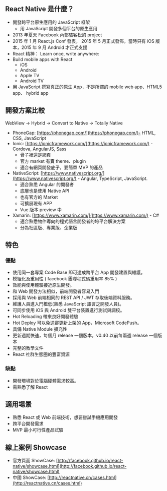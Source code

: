 
## React Native 是什麼？

- 開發跨平台原生應用的 JavaScript 框架
  - 用 JavaScript 開發多個平台的原生應用
- 2013 年夏天 Facebook 內部駭客松的 project
- 2015 年 1 月 React.js Conf 發表， 2015 年 5 月正式發佈，當時只有 iOS 版本，2015 年 9 月 Android 才正式支援
- React 精神： Learn once, write anywhere:
- Build mobile apps with React
  - iOS
  - Android
  - Apple TV
  - Android TV
- 用 JavaScript 撰寫真正的原生 App，不是所謂的 mobile web app、HTML5 app、 hybrid app

## 開發方案比較

WebView -> Hybrid -> Convert to Native -> Totally Native

- PhoneGap: [https://phonegap.com/](https://phonegap.com/)- HTML, CSS, JavaScript
- Ionic: [https://ionicframework.com/](https://ionicframework.com/) - Cordova, AngularJS, Sass
  - 骨子裡還是網頁
  - 官方 market 有賣 theme、plugin
  - 適合有網頁開發底子，要簡單 MVP 的產品
- NativeScript: [https://www.nativescript.org/](https://www.nativescript.org/) - Angular, TypeScript, JavaScript.
  - 適合熟悉 Angular 的開發者
  - 底層也是使用 Native API
  - 也有官方的 Market
  - 可擴展現有 APP
  - Vue 版本 preview 中
- Xamarin: [https://www.xamarin.com/](https://www.xamarin.com/) - C#
  - 適合熟悉物件導向的程式語言開發者的垮平台解決方案
  - 分為社區版、專業版、企業版

## 特色

### 優點

- 使用同一套專案 Code Base 即可達成跨平台 App 開發建置與維護。
- 模組化及重用性 ( facebook 團隊程式碼重用率 85% )
- 效能與使用體驗接近原生開發。
- 和 Web 開發方法相似，前端開發者容易入門
- 採用與 Web 前端相同的 REST API / JWT 存取後端資料服務。
- 維護人員進入門檻低(熟悉 JavaScript 語言之開發人員)。
- 可同步使用 iOS 與 Android 雙平台裝置進行測試與調校。
- Hot Reloading 帶來良好開發體驗
- Hot Deploy 可以免送審更新上架的 App，Microsoft CodePush。
- 具備 Native Module 擴充性
- 更新週期快速，每個月 release 一個版本，v0.40 以前每兩週 release 一個版本
- 完整的教學文件
- React 社群生態圈的豐富資源

### 缺點

- 開發環境對於電腦硬體需求較高。
- 需熟悉了解 React

## 適用場景

- 熟悉 React 或 Web 前端技術，想要嘗試手機應用開發
- 跨平台開發需求
- MVP 最小可行性產品試驗

## 線上案例 Showcase

- 官方頁面 ShowCase: [http://facebook.github.io/react-native/showcase.html](http://facebook.github.io/react-native/showcase.html)
- 中國 ShowCase: [http://reactnative.cn/cases.html](http://reactnative.cn/cases.html)
